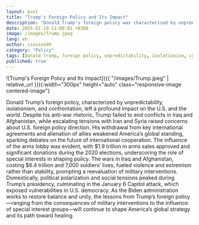 ```yaml
---
layout: post
title: "Trump's Foreign Policy and Its Impact"
description: "Donald Trump's foreign policy was characterized by unpredictability, isolationism, and confrontation, leaving lasting impacts on the U.S. and the world."
date: 2025-01-19 11:00:01 +0300
image: /images/Trump.jpeg
lang: en
author: isunion99
category: "Policy"
tags: [Donald Trump, foreign policy, unpredictability, isolationism, confrontation, U.S., world, anti-war rhetoric, Iraq, Afghanistan, Iran, Syria, tensions, international agreements, allies, global standing, international cooperation, arms lobby, arms sales, special interests, military interventions, $6.4 trillion, soldiers’ lives, violence, extremism, stability, political polarization, social tensions, January 6 Capitol attack, U.S. democracy, vulnerabilities, Biden administration, balance, unity, lessons, global strategy, healing, foreign policy legacy, military consequences, special interest groups, reevaluation, domestic politics, global impact]
published: true
---
```


![Trump's Foreign Policy and Its Impact]({{ "/images/Trump.jpeg" | relative_url }}){:width="300px" height="auto" class="responsive-image centered-image"}



<div class="frame">
  <p>Donald Trump’s foreign policy, characterized by unpredictability, isolationism, and confrontation, left a profound impact on the U.S. and the world. Despite his anti-war rhetoric, Trump failed to end conflicts in Iraq and Afghanistan, while escalating tensions with Iran and Syria raised concerns about U.S. foreign policy direction. His withdrawal from key international agreements and alienation of allies weakened America’s global standing, sparking debates on the future of international cooperation. The influence of the arms lobby was evident, with $1.9 trillion in arms sales approved and significant donations during the 2020 elections, underscoring the role of special interests in shaping policy. The wars in Iraq and Afghanistan, costing $6.4 trillion and 7,000 soldiers’ lives, fueled violence and extremism rather than stability, prompting a reevaluation of military interventions. Domestically, political polarization and social tensions peaked during Trump’s presidency, culminating in the January 6 Capitol attack, which exposed vulnerabilities in U.S. democracy. As the Biden administration works to restore balance and unity, the lessons from Trump’s foreign policy—ranging from the consequences of military interventions to the influence of special interest groups—will continue to shape America’s global strategy and its path toward healing.</p>
</div>

